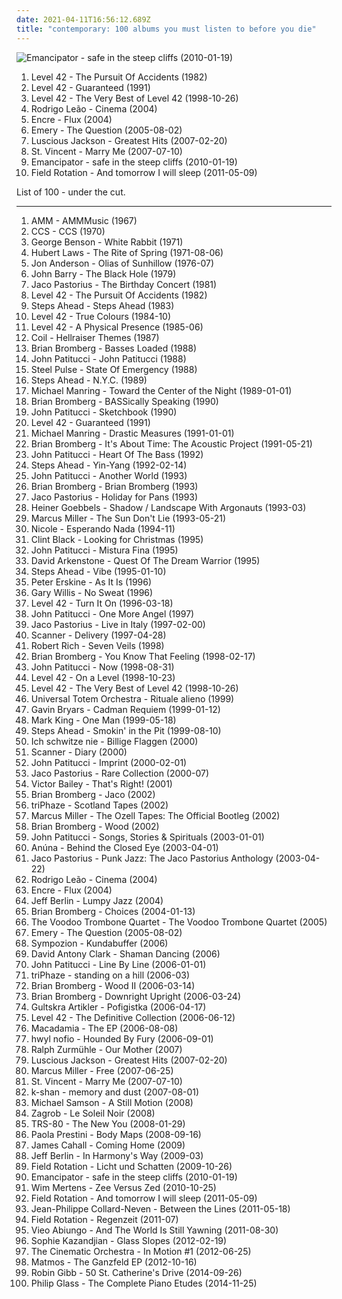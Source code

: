 ```yaml
---
date: 2021-04-11T16:56:12.689Z
title: "contemporary: 100 albums you must listen to before you die"
---
```

![Emancipator - safe in the steep cliffs (2010-01-19)](http://coverartarchive.org/release/47f2833f-f125-4a8c-8a10-a3fddf16c2b8/1772748552-500.jpg "Emancipator - safe in the steep cliffs (2010-01-19)")
<ol class="albums">
<li data-cover="https://img.discogs.com/TfLotYMad-QYCFMNsZsMllMGtJc=/fit-in/600x595/filters:strip_icc():format(jpeg):mode_rgb():quality(90)/discogs-images/R-7323227-1438883622-2007.jpeg.jpg" data-tags="pop, 80s, new wave, contemporary, funk, bass, jazz rock, slap" role="button">Level 42 - The Pursuit Of Accidents (1982)</li>
<li data-cover="https://img.discogs.com/6LTEck3UvabnY-klD0k6GEuuMkY=/fit-in/600x600/filters:strip_icc():format(jpeg):mode_rgb():quality(90)/discogs-images/R-3234455-1379266216-3651.jpeg.jpg" data-tags="pop, rock, 80s, british, new wave, contemporary, funk, bass, jazz rock, slap, lasso the moon, rca recording" role="button">Level 42 - Guaranteed (1991)</li>
<li data-cover="http://coverartarchive.org/release/4498095f-3750-4d31-938e-486fe163de0a/7037698301-500.jpg" data-tags="rock, 80s" role="button">Level 42 - The Very Best of Level 42 (1998-10-26)</li>
<li data-cover="http://coverartarchive.org/release/ee6c545b-7cba-41b1-9cf4-d2edb93259d2/3458028973-500.jpg" data-tags="contemporary, portugal, ethereal, interesting, zugfahrmusik, granka, hurina, world collabs, folk - portugal, atahualpa yupanqui, jonasmusik, el payador perseguido" role="button">Rodrigo Leão - Cinema (2004)</li>
<li data-cover="http://coverartarchive.org/release/ae1f3ff2-87ac-4750-b72b-ddbaf89f9408/1977406248-500.jpg" data-tags="chillout, contemporary, post-revolutionary pop song, rock francais, mantric acoustic, chillmark, checking it out, favourite streamable albums, tagsven, yoga meditation spiritual, living rope favorites, favorite albums 2004" role="button">Encre - Flux (2004)</li>
<li data-cover="http://coverartarchive.org/release/a7337747-fa84-4d3f-aa12-e53ad43cf745/4889657836-500.jpg" data-tags="emo, christian, emocore, rock, post-hardcore" role="button">Emery - The Question (2005-08-02)</li>
<li data-cover="https://img.discogs.com/dcYJqnZA7_pTzzdV0OI2l78epE0=/fit-in/594x585/filters:strip_icc():format(jpeg):mode_rgb():quality(90)/discogs-images/R-1068120-1189718657.jpeg.jpg" data-tags="rock, alternative, female vocalists, contemporary, all popular" role="button">Luscious Jackson - Greatest Hits (2007-02-20)</li>
<li data-cover="http://coverartarchive.org/release/810b0381-38bd-3ff0-852c-38201bc04c28/22198290982-500.jpg" data-tags="indie pop" role="button">St. Vincent - Marry Me (2007-07-10)</li>
<li data-cover="http://coverartarchive.org/release/47f2833f-f125-4a8c-8a10-a3fddf16c2b8/1772748552-500.jpg" data-tags="downtempo" role="button">Emancipator - safe in the steep cliffs (2010-01-19)</li>
<li data-cover="https://img.discogs.com/q0VNFGS23p5DVJ23W0vDoiwefjw=/fit-in/270x270/filters:strip_icc():format(jpeg):mode_rgb():quality(90)/discogs-images/R-2880055-1305397326.jpeg.jpg" data-tags="electronic, instrumental, ambient, contemporary, cinematic, soundscape, melancholy, melancholic, sound sculpture" role="button">Field Rotation - And tomorrow I will sleep (2011-05-09)</li>
</ol>
List of 100 - under the cut.
<!-- more -->

_________________

<ol class="albums">
<li data-cover="https://img.discogs.com/RowarTNPCVDspjXxBDjtVUdO3NA=/fit-in/596x603/filters:strip_icc():format(jpeg):mode_rgb():quality(90)/discogs-images/R-1026275-1185554349.jpeg.jpg" data-tags="avant-garde" role="button">
AMM - AMMMusic (1967)
</li>
<li data-cover="http://coverartarchive.org/release/6b012728-b130-4401-b96e-86fb1c982b9b/19289000743-500.jpg" data-tags="fusion, contemporary, blues, jazz-rock, gammarec, freepurp1e" role="button">
CCS - CCS (1970)
</li>
<li data-cover="https://img.discogs.com/BeNyA1A8s5KXcGcccsj6ulMUJFA=/fit-in/600x450/filters:strip_icc():format(jpeg):mode_rgb():quality(90)/discogs-images/R-7246298-1437063860-8361.jpeg.jpg" data-tags="jazz" role="button">
George Benson - White Rabbit (1971)
</li>
<li data-cover="https://img.discogs.com/UZK11EhcNW6dEKua0Sq_DcZgqx4=/fit-in/600x598/filters:strip_icc():format(jpeg):mode_rgb():quality(90)/discogs-images/R-831080-1612888054-9331.jpeg.jpg" data-tags="jazz, contemporary, flute, cd i own, mac jazz 100, jazz-winds, h laws" role="button">
Hubert Laws - The Rite of Spring (1971-08-06)
</li>
<li data-cover="https://via.placeholder.com/450" data-tags="progressive rock" role="button">
Jon Anderson - Olias of Sunhillow (1976-07)
</li>
<li data-cover="https://img.discogs.com/Y9fbXheYaXAfM3GUpymRVI70BVQ=/fit-in/600x600/filters:strip_icc():format(jpeg):mode_rgb():quality(90)/discogs-images/R-3158688-1394730275-2683.jpeg.jpg" data-tags="soundtrack" role="button">
John Barry - The Black Hole (1979)
</li>
<li data-cover="https://img.discogs.com/Rhkxr3Wfo5DtkPTrLbnibriBsJM=/fit-in/600x532/filters:strip_icc():format(jpeg):mode_rgb():quality(90)/discogs-images/R-2712819-1436445212-3363.jpeg.jpg" data-tags="jazz, bass" role="button">
Jaco Pastorius - The Birthday Concert (1981)
</li>
<li data-cover="https://img.discogs.com/TfLotYMad-QYCFMNsZsMllMGtJc=/fit-in/600x595/filters:strip_icc():format(jpeg):mode_rgb():quality(90)/discogs-images/R-7323227-1438883622-2007.jpeg.jpg" data-tags="pop, 80s, new wave, contemporary, funk, bass, jazz rock, slap" role="button">
Level 42 - The Pursuit Of Accidents (1982)
</li>
<li data-cover="https://img.discogs.com/DQuzA_EM6VxyKj7NzEeNcz52jYA=/fit-in/314x313/filters:strip_icc():format(jpeg):mode_rgb():quality(90)/discogs-images/R-1945595-1273662412.jpeg.jpg" data-tags="fusion" role="button">
Steps Ahead - Steps Ahead (1983)
</li>
<li data-cover="https://img.discogs.com/0adN4X0b0pkNGfty2LeGeja9Kc0=/fit-in/600x909/filters:strip_icc():format(jpeg):mode_rgb():quality(90)/discogs-images/R-11021230-1508397467-5414.jpeg.jpg" data-tags="funk" role="button">
Level 42 - True Colours (1984-10)
</li>
<li data-cover="https://img.discogs.com/jhCK24LYyweXLZL0MOa8FKjHwVo=/fit-in/600x598/filters:strip_icc():format(jpeg):mode_rgb():quality(90)/discogs-images/R-525597-1601554986-3278.jpeg.jpg" data-tags="pop, rock, 80s, british, contemporary, funk, adult contemporary, bass, jazz rock, live, slap" role="button">
Level 42 - A Physical Presence (1985-06)
</li>
<li data-cover="http://coverartarchive.org/release/a9fa37d2-9ab7-4903-8289-c77f2c884d02/5843608003-500.jpg" data-tags="clinically romantic, soundtrack, ambient" role="button">
Coil - Hellraiser Themes (1987)
</li>
<li data-cover="https://img.discogs.com/CxK3OZbbiA91b1-tYliSnC1OG80=/fit-in/600x600/filters:strip_icc():format(jpeg):mode_rgb():quality(90)/discogs-images/R-1503229-1347309828-3858.jpeg.jpg" data-tags="fusion, contemporary, funk, bass, smooth jazz, jazz rock, brian bromberg, now available on last-fm radio 07q3" role="button">
Brian Bromberg - Basses Loaded (1988)
</li>
<li data-cover="https://img.discogs.com/sh7udceKcjCnx2nf0QYPwwjkKr8=/fit-in/320x320/filters:strip_icc():format(jpeg):mode_rgb():quality(90)/discogs-images/R-1993874-1257353554.jpeg.jpg" data-tags="fusion, contemporary, funk, bass, jazz rock, not available on last-fm radio yet" role="button">
John Patitucci - John Patitucci (1988)
</li>
<li data-cover="http://coverartarchive.org/release/3a04d61e-788e-4313-91e5-dc278f5f53c1/1877796895-500.jpg" data-tags="british, contemporary, jamaica, roots reggae" role="button">
Steel Pulse - State Of Emergency (1988)
</li>
<li data-cover="http://coverartarchive.org/release/acac87a2-2c0f-4ba7-975b-61940242501a/7900648919-500.jpg" data-tags="jazz fusion" role="button">
Steps Ahead - N.Y.C. (1989)
</li>
<li data-cover="http://coverartarchive.org/release/f3e2f1c0-b16e-418f-9b99-dfb7fbb45bb6/13028516553-500.jpg" data-tags="fusion, contemporary, bass, jazz rock, late night music, fretless bass, instrumental music, long distance driving music, m manring" role="button">
Michael Manring - Toward the Center of the Night (1989-01-01)
</li>
<li data-cover="http://coverartarchive.org/release/fc240082-f985-4c0f-9360-31dfd1e9a84c/1541705791-500.jpg" data-tags="fusion, contemporary, funk, adult contemporary, bass, smooth jazz, jazz rock, brian bromberg, not available on last-fm radio yet" role="button">
Brian Bromberg - BASSically Speaking (1990)
</li>
<li data-cover="http://coverartarchive.org/release/5b1d9e7a-6e5e-403f-8076-06deb1b334a0/26165614461-500.jpg" data-tags="jazz, fusion" role="button">
John Patitucci - Sketchbook (1990)
</li>
<li data-cover="https://img.discogs.com/6LTEck3UvabnY-klD0k6GEuuMkY=/fit-in/600x600/filters:strip_icc():format(jpeg):mode_rgb():quality(90)/discogs-images/R-3234455-1379266216-3651.jpeg.jpg" data-tags="pop, rock, 80s, british, new wave, contemporary, funk, bass, jazz rock, slap, lasso the moon, rca recording" role="button">
Level 42 - Guaranteed (1991)
</li>
<li data-cover="http://coverartarchive.org/release/7b9c3472-d5d7-45d3-979c-457d1e63fc1f/6398987390-500.jpg" data-tags="jazz" role="button">
Michael Manring - Drastic Measures (1991-01-01)
</li>
<li data-cover="http://coverartarchive.org/release/dce67341-a59f-4757-a3ab-b224713b1ee3/4620750435-500.jpg" data-tags="jazz, bass, brian bromberg" role="button">
Brian Bromberg - It's About Time: The Acoustic Project (1991-05-21)
</li>
<li data-cover="https://img.discogs.com/XVnn4MqnAFLDDV7NDAvxK6uYc10=/fit-in/500x500/filters:strip_icc():format(jpeg):mode_rgb():quality(90)/discogs-images/R-4751769-1374368121-2566.jpeg.jpg" data-tags="basically bass" role="button">
John Patitucci - Heart Of The Bass (1992)
</li>
<li data-cover="https://img.discogs.com/EKxfWgHAOOxmiMqnhYc3ZAMyoZU=/fit-in/450x450/filters:strip_icc():format(jpeg):mode_rgb():quality(90)/discogs-images/R-2727533-1298311065.jpeg.jpg" data-tags="jazz, fusion, contemporary, funk, jazz rock, steps ahead" role="button">
Steps Ahead - Yin-Yang (1992-02-14)
</li>
<li data-cover="https://img.discogs.com/jBx5JB0IZgn4G0H5z3-60kYvDD0=/fit-in/600x594/filters:strip_icc():format(jpeg):mode_rgb():quality(90)/discogs-images/R-1824105-1458478006-9191.jpeg.jpg" data-tags="jazz, instrumental, smooth jazz" role="button">
John Patitucci - Another World (1993)
</li>
<li data-cover="http://coverartarchive.org/release/8b194a81-76f8-4f86-bf02-db891a872262/3557742232-500.jpg" data-tags="smooth jazz" role="button">
Brian Bromberg - Brian Bromberg (1993)
</li>
<li data-cover="https://img.discogs.com/f229aRtZ3ljBJFDgFObpbBUcAy8=/fit-in/600x593/filters:strip_icc():format(jpeg):mode_rgb():quality(90)/discogs-images/R-14709844-1580076953-3911.jpeg.jpg" data-tags="fusion, jazz" role="button">
Jaco Pastorius - Holiday for Pans (1993)
</li>
<li data-cover="http://coverartarchive.org/release/06eeb411-267c-4406-9322-4b48f2bc1ae2/19860265102-500.jpg" data-tags="contemporary, german, gammarec, freepurp1e, juma, ecm globalmusic, music-theater, radio-play" role="button">
Heiner Goebbels - Shadow / Landscape With Argonauts (1993-03)
</li>
<li data-cover="http://coverartarchive.org/release/31337948-da32-4b0f-bd5e-da30ec7be81d/28172940554-500.jpg" data-tags="funk, bass, jazz" role="button">
Marcus Miller - The Sun Don't Lie (1993-05-21)
</li>
<li data-cover="http://coverartarchive.org/release/d13add7b-f615-4c69-971e-b5f9b1602743/10673096165-500.jpg" data-tags="spanish, pop, 90s, latin pop" role="button">
Nicole - Esperando Nada (1994-11)
</li>
<li data-cover="http://coverartarchive.org/release/429ecfa6-fc6d-459c-bbf8-6afd3977f86d/22492281423-500.jpg" data-tags="country, christmas, contemporary" role="button">
Clint Black - Looking for Christmas (1995)
</li>
<li data-cover="https://img.discogs.com/7EsCKCWfO2J6Q0dRg2rbWIYhklc=/fit-in/600x586/filters:strip_icc():format(jpeg):mode_rgb():quality(90)/discogs-images/R-1747899-1537372200-7508.jpeg.jpg" data-tags="jazz, funk, bass, jazz rock, basically bass" role="button">
John Patitucci - Mistura Fina (1995)
</li>
<li data-cover="http://coverartarchive.org/release/361acf35-227b-479f-ba23-d5de34dd819b/6340645118-500.jpg" data-tags="new age" role="button">
David Arkenstone - Quest Of The Dream Warrior (1995)
</li>
<li data-cover="https://img.discogs.com/kc5nC0Wo4SsBLJcpVv928SqNzlE=/fit-in/500x490/filters:strip_icc():format(jpeg):mode_rgb():quality(90)/discogs-images/R-5308120-1390162753-1410.jpeg.jpg" data-tags="jazz, fusion, contemporary, funk, jazz fusion, jazz rock, steps ahead, artist owned recording, s ahead" role="button">
Steps Ahead - Vibe (1995-01-10)
</li>
<li data-cover="http://coverartarchive.org/release/25db6da3-acb0-43b0-9a28-a75ae5951654/24708631291-500.jpg" data-tags="jazz, ambient, contemporary, ecm, flow, ecm globalmusic, p erskine" role="button">
Peter Erskine - As It Is (1996)
</li>
<li data-cover="https://img.discogs.com/OKQtbCDrRPbW66MX-WhahtZPfBc=/fit-in/600x600/filters:strip_icc():format(jpeg):mode_rgb():quality(90)/discogs-images/R-4763508-1380750439-1883.jpeg.jpg" data-tags="basically bass" role="button">
Gary Willis - No Sweat (1996)
</li>
<li data-cover="https://img.discogs.com/lzc8n6y2RJo_cXsR3uW4OBtKuCQ=/fit-in/600x598/filters:strip_icc():format(jpeg):mode_rgb():quality(90)/discogs-images/R-181779-1205567296.jpeg.jpg" data-tags="pop, 80s, british, new wave, contemporary, funk, adult contemporary, bass, jazz rock, slap" role="button">
Level 42 - Turn It On (1996-03-18)
</li>
<li data-cover="https://img.discogs.com/l5myufUizXhBgxlkKy3tbjgBapA=/fit-in/600x596/filters:strip_icc():format(jpeg):mode_rgb():quality(90)/discogs-images/R-8611182-1465104843-1754.jpeg.jpg" data-tags="bass" role="button">
John Patitucci - One More Angel (1997)
</li>
<li data-cover="https://img.discogs.com/iOgWIJbw16HY12_q_31KPK0egUs=/fit-in/600x600/filters:strip_icc():format(jpeg):mode_rgb():quality(90)/discogs-images/R-3982790-1400532847-3575.jpeg.jpg" data-tags="jazz, bass, jaco pastorius" role="button">
Jaco Pastorius - Live in Italy (1997-02-00)
</li>
<li data-cover="http://coverartarchive.org/release/0caf4493-98af-4501-a49c-efec9de0f100/18924179996-500.jpg" data-tags="experimental" role="button">
Scanner - Delivery (1997-04-28)
</li>
<li data-cover="http://coverartarchive.org/release/6ebfbc0a-2e54-4bc6-8660-13eb2515659c/3414141392-500.jpg" data-tags="ambient" role="button">
Robert Rich - Seven Veils (1998)
</li>
<li data-cover="https://img.discogs.com/rXf1Zu-0b-fcX6n0Gm8EmJYqwaw=/fit-in/600x488/filters:strip_icc():format(jpeg):mode_rgb():quality(90)/discogs-images/R-1208563-1508537451-5758.jpeg.jpg" data-tags="jazz, bass, smooth jazz" role="button">
Brian Bromberg - You Know That Feeling (1998-02-17)
</li>
<li data-cover="https://img.discogs.com/0I-rTMA0kKl23lXhghJp_CKCeE8=/fit-in/400x382/filters:strip_icc():format(jpeg):mode_rgb():quality(90)/discogs-images/R-5969646-1407685301-7320.jpeg.jpg" data-tags="jazz, fusion, bass" role="button">
John Patitucci - Now (1998-08-31)
</li>
<li data-cover="http://coverartarchive.org/release/d2915484-c98d-49fb-b7d6-3f2018deb284/21222670162-500.jpg" data-tags="pop, rock, 80s, british, new wave, contemporary, funk, adult contemporary, bass, jazz rock, slap" role="button">
Level 42 - On a Level (1998-10-23)
</li>
<li data-cover="http://coverartarchive.org/release/4498095f-3750-4d31-938e-486fe163de0a/7037698301-500.jpg" data-tags="rock, 80s" role="button">
Level 42 - The Very Best of Level 42 (1998-10-26)
</li>
<li data-cover="https://img.discogs.com/ckkYzvH4kvs7DTv92wP9sQIDnAw=/fit-in/600x602/filters:strip_icc():format(jpeg):mode_rgb():quality(90)/discogs-images/R-2130146-1523042160-7719.jpeg.jpg" data-tags="progressive rock" role="button">
Universal Totem Orchestra - Rituale alieno (1999)
</li>
<li data-cover="http://coverartarchive.org/release/6808220e-fc82-4b23-8dd0-e0c089bcf722/18766561334-500.jpg" data-tags="classical, contemporary" role="button">
Gavin Bryars - Cadman Requiem (1999-01-12)
</li>
<li data-cover="https://img.discogs.com/sOgL5XYgLKEkmFHeXa7In8hP7xk=/fit-in/600x594/filters:strip_icc():format(jpeg):mode_rgb():quality(90)/discogs-images/R-3728070-1591037056-5450.jpeg.jpg" data-tags="pop, rock, british, contemporary, funk, adult contemporary, bass, smooth jazz, jazz rock, slap" role="button">
Mark King - One Man (1999-05-18)
</li>
<li data-cover="https://img.discogs.com/T7DcSu1H9M5_FEjC2iisr8RwPKI=/fit-in/600x599/filters:strip_icc():format(jpeg):mode_rgb():quality(90)/discogs-images/R-2603896-1294211474.jpeg.jpg" data-tags="fusion, jazz rock" role="button">
Steps Ahead - Smokin' in the Pit (1999-08-10)
</li>
<li data-cover="https://img.discogs.com/FHwGY4SyDRTZflPLAJ7GJ7vCw5c=/fit-in/600x542/filters:strip_icc():format(jpeg):mode_rgb():quality(90)/discogs-images/R-898459-1599389787-1775.jpeg.jpg" data-tags="german" role="button">
Ich schwitze nie - Billige Flaggen (2000)
</li>
<li data-cover="https://img.discogs.com/PxBfDo6wB1AZUpxrZGYZWw0eDuU=/fit-in/600x540/filters:strip_icc():format(jpeg):mode_rgb():quality(90)/discogs-images/R-18147808-1617536171-2832.jpeg.jpg" data-tags="classic, experimental, contemporary, techno, minimal, found voices, popular electronica, melancholic live" role="button">
Scanner - Diary (2000)
</li>
<li data-cover="https://img.discogs.com/ZyM6OAPZXGOJTn4sOq7knTBfiFo=/fit-in/600x600/filters:strip_icc():format(jpeg):mode_rgb():quality(90)/discogs-images/R-6027095-1409167473-4567.jpeg.jpg" data-tags="bass" role="button">
John Patitucci - Imprint (2000-02-01)
</li>
<li data-cover="https://img.discogs.com/ijzaRn2YdIvY5CZtnqBaEo018To=/fit-in/600x600/filters:strip_icc():format(jpeg):mode_rgb():quality(90)/discogs-images/R-11222793-1512196322-2184.jpeg.jpg" data-tags="jazz, fusion, contemporary, funk, bass, jazz rock, fretless bass, j pastorius" role="button">
Jaco Pastorius - Rare Collection (2000-07)
</li>
<li data-cover="https://img.discogs.com/xVsuBhJKFG6_VYWXDpHoqKbgtNI=/fit-in/600x535/filters:strip_icc():format(jpeg):mode_rgb():quality(90)/discogs-images/R-1422755-1461798643-6782.jpeg.jpg" data-tags="jazz" role="button">
Victor Bailey - That's Right! (2001)
</li>
<li data-cover="https://img.discogs.com/crjg5G8OZvQGzjei_MErM7kwYKw=/fit-in/416x450/filters:strip_icc():format(jpeg):mode_rgb():quality(90)/discogs-images/R-10473276-1498155825-1835.jpeg.jpg" data-tags="bass, basically bass" role="button">
Brian Bromberg - Jaco (2002)
</li>
<li data-cover="http://coverartarchive.org/release/5421f29f-af4c-462c-89a1-07694eea649f/1497382853-500.jpg" data-tags="abstract, privatelektro, experimental, minimal, glitch, scotland, granular" role="button">
triPhaze - Scotland Tapes (2002)
</li>
<li data-cover="https://img.discogs.com/m2FG0JYf4YVdASOqVswSprMLXAk=/fit-in/600x600/filters:strip_icc():format(jpeg):mode_rgb():quality(90)/discogs-images/R-3154057-1318247022.jpeg.jpg" data-tags="jazz" role="button">
Marcus Miller - The Ozell Tapes: The Official Bootleg (2002)
</li>
<li data-cover="http://coverartarchive.org/release/2a299cf1-8967-4f48-9047-e496af628b78/28258184422-500.jpg" data-tags="bass, jazz" role="button">
Brian Bromberg - Wood (2002)
</li>
<li data-cover="https://img.discogs.com/Xd1nLlKjNmOqT6wSFQkU0BLn85U=/fit-in/600x620/filters:strip_icc():format(jpeg):mode_rgb():quality(90)/discogs-images/R-8132738-1455748305-3638.jpeg.jpg" data-tags="jazz" role="button">
John Patitucci - Songs, Stories & Spirituals (2003-01-01)
</li>
<li data-cover="http://coverartarchive.org/release/4db34d52-6489-41e3-b649-c23d4c8657e1/8413288995-500.jpg" data-tags="anuna" role="button">
Anúna - Behind the Closed Eye (2003-04-01)
</li>
<li data-cover="http://coverartarchive.org/release/52e213e5-26b3-48f6-9da8-1d63dc8998b2/15951368202-500.jpg" data-tags="basically bass" role="button">
Jaco Pastorius - Punk Jazz: The Jaco Pastorius Anthology (2003-04-22)
</li>
<li data-cover="http://coverartarchive.org/release/ee6c545b-7cba-41b1-9cf4-d2edb93259d2/3458028973-500.jpg" data-tags="contemporary, portugal, ethereal, interesting, zugfahrmusik, granka, hurina, world collabs, folk - portugal, atahualpa yupanqui, jonasmusik, el payador perseguido" role="button">
Rodrigo Leão - Cinema (2004)
</li>
<li data-cover="http://coverartarchive.org/release/ae1f3ff2-87ac-4750-b72b-ddbaf89f9408/1977406248-500.jpg" data-tags="chillout, contemporary, post-revolutionary pop song, rock francais, mantric acoustic, chillmark, checking it out, favourite streamable albums, tagsven, yoga meditation spiritual, living rope favorites, favorite albums 2004" role="button">
Encre - Flux (2004)
</li>
<li data-cover="https://img.discogs.com/BARTtHwzOoGkcZw-xZMhUzmV1tw=/fit-in/200x200/filters:strip_icc():format(jpeg):mode_rgb():quality(90)/discogs-images/R-1255186-1204117622.jpeg.jpg" data-tags="jazz, bass, basically bass" role="button">
Jeff Berlin - Lumpy Jazz (2004)
</li>
<li data-cover="https://img.discogs.com/MVxqePt3tzc8liNYWZQmUN-iPos=/fit-in/600x537/filters:strip_icc():format(jpeg):mode_rgb():quality(90)/discogs-images/R-1760493-1241616126.jpeg.jpg" data-tags="smooth jazz, jazz, basically bass" role="button">
Brian Bromberg - Choices (2004-01-13)
</li>
<li data-cover="https://img.discogs.com/4FODhGFoS6WKsQGfkATi9B96LFs=/fit-in/343x340/filters:strip_icc():format(jpeg):mode_rgb():quality(90)/discogs-images/R-698714-1149071666.jpeg.jpg" data-tags="electronic, electronica, jazz, pop, downtempo, dance, contemporary, funk, ska, lounge, funky, breaks, breakbeat, brass, cover versions, freshly squeezed, sampladelic, mondiovision, labels - freshly squeezed music, uk artist, funky trippy tapes" role="button">
The Voodoo Trombone Quartet - The Voodoo Trombone Quartet (2005)
</li>
<li data-cover="http://coverartarchive.org/release/a7337747-fa84-4d3f-aa12-e53ad43cf745/4889657836-500.jpg" data-tags="emo, christian, emocore, rock, post-hardcore" role="button">
Emery - The Question (2005-08-02)
</li>
<li data-cover="http://coverartarchive.org/release/9abe8ca7-7d17-4fe4-b5e5-fb9ec6808c5a/24404703976-500.jpg" data-tags="progressive rock" role="button">
Sympozion - Kundabuffer (2006)
</li>
<li data-cover="https://img.discogs.com/OV3egeS4TiFvSRlJN7k2sD8dTuo=/fit-in/150x146/filters:strip_icc():format(jpeg):mode_rgb():quality(90)/discogs-images/R-714781-1151062271.jpeg.jpg" data-tags="instrumental" role="button">
David Antony Clark - Shaman Dancing (2006)
</li>
<li data-cover="https://img.discogs.com/0KjDZTfMiYyaSNJh6qYmAd7aPag=/fit-in/500x500/filters:strip_icc():format(jpeg):mode_rgb():quality(90)/discogs-images/R-7068704-1432984955-7469.jpeg.jpg" data-tags="jazz, fusion, bass" role="button">
John Patitucci - Line By Line (2006-01-01)
</li>
<li data-cover="https://img.discogs.com/5vQC6yC7fPlEzzeZzpRW2RbGty4=/fit-in/200x201/filters:strip_icc():format(jpeg):mode_rgb():quality(90)/discogs-images/R-643695-1142472422.jpeg.jpg" data-tags="fieldrecordings, privatelektro, electronic, ambient, experimental, dark ambient" role="button">
triPhaze - standing on a hill (2006-03)
</li>
<li data-cover="http://coverartarchive.org/release/b21a34ed-67fa-4e37-ad14-5493424b3bef/1541749195-500.jpg" data-tags="bass" role="button">
Brian Bromberg - Wood II (2006-03-14)
</li>
<li data-cover="https://img.discogs.com/x_TntUqLKw2bIVH4JqU6aAoCCOg=/fit-in/600x593/filters:strip_icc():format(jpeg):mode_rgb():quality(90)/discogs-images/R-6360885-1522480716-6982.jpeg.jpg" data-tags="jazz, smooth jazz" role="button">
Brian Bromberg - Downright Upright (2006-03-24)
</li>
<li data-cover="https://img.discogs.com/axN9BRaLReI98AtiXvN9TN0hIuM=/fit-in/600x587/filters:strip_icc():format(jpeg):mode_rgb():quality(90)/discogs-images/R-671647-1361136530-4788.jpeg.jpg" data-tags="contemporary, dada, ambience, jonasmusik" role="button">
Gultskra Artikler - Pofigistka (2006-04-17)
</li>
<li data-cover="http://coverartarchive.org/release/dae93b48-1250-49b0-a801-92d9d51047bf/6374491615-500.jpg" data-tags="80s" role="button">
Level 42 - The Definitive Collection (2006-06-12)
</li>
<li data-cover="http://coverartarchive.org/release/2c149f1a-9fb8-454d-b4ae-e9f72d4251b4/5042414016-500.jpg" data-tags="experimental, unsigned, electronica, indie, alternative, chillout" role="button">
Macadamia - The EP (2006-08-08)
</li>
<li data-cover="https://img.discogs.com/ZG-rizSkLV6hXkkzFYeVrs0WDZo=/fit-in/300x300/filters:strip_icc():format(jpeg):mode_rgb():quality(90)/discogs-images/R-1270148-1205237865.jpeg.jpg" data-tags="noise, experimental, contemporary, improvisation, avant-garde, improvisational, industrial ambient" role="button">
hwyl nofio - Hounded By Fury (2006-09-01)
</li>
<li data-cover="http://coverartarchive.org/release/ad5f4d26-9e11-49a1-82e5-6c6cec2339fe/5829497019-500.jpg" data-tags="instrumental, ambient, piano, contemporary, new age, relaxing" role="button">
Ralph Zurmühle - Our Mother (2007)
</li>
<li data-cover="https://img.discogs.com/dcYJqnZA7_pTzzdV0OI2l78epE0=/fit-in/594x585/filters:strip_icc():format(jpeg):mode_rgb():quality(90)/discogs-images/R-1068120-1189718657.jpeg.jpg" data-tags="rock, alternative, female vocalists, contemporary, all popular" role="button">
Luscious Jackson - Greatest Hits (2007-02-20)
</li>
<li data-cover="http://coverartarchive.org/release/e8544e43-20fa-4f99-b1a3-5b7a7fb7ff96/16705318697-500.jpg" data-tags="jazz, funk, bass" role="button">
Marcus Miller - Free (2007-06-25)
</li>
<li data-cover="http://coverartarchive.org/release/810b0381-38bd-3ff0-852c-38201bc04c28/22198290982-500.jpg" data-tags="indie pop" role="button">
St. Vincent - Marry Me (2007-07-10)
</li>
<li data-cover="https://img.discogs.com/0f36ac86c54fe502a205affaefeae52f092904f2/images/spacer.gif" data-tags="arab" role="button">
k-shan - memory and dust (2007-08-01)
</li>
<li data-cover="https://img.discogs.com/46dad272331b770e45c28eea695bf30f59a15b86/images/spacer.gif" data-tags="classical, chill, instrumental, solo, contemporary, modern, romantic, new age, melodic, cinematic, debussy, haunting, composer, emotional, relaxing, calming, soulful, erik satie, piano music, john williams, film music, dynamic, emotive, powerful, enya, classical piano, rapture, samson, ludwig van beethoven, mozart, beethoven, pianist, michael, piano solo, serene, chopin, jerry goldsmith, impressionism, classical music, movie music, contemporary instrumental, ennio morricone, yann tiersen, keith jarrett, solo piano, captivating, contemporary piano, instrumentalist, classical pop, new age piano, new age music, modern piano, contemporary music, soloist, claude debussy, impressionistic, ralph vaughan williams, yanni, wolfgang amadeus mozart, solo instrumental, instrumental music, instrumental piano, contemporary instrumental music, provoking, james horner, jim brickman, frederick chopin, michael nyman, david nevue, sheet music, nicholas gunn, david lanz, suzanne ciani, piano sheet music, william joseph, stephan moccio, modern piano solo, solo piano music, solo piano sheet music, a still motion, clara ponty, michael samson, still motion productions, until tomorrow comes" role="button">
Michael Samson - A Still Motion (2008)
</li>
<li data-cover="https://img.discogs.com/dfl8Fg4qoF3NOxN87Lja-TTuj5Q=/fit-in/300x300/filters:strip_icc():format(jpeg):mode_rgb():quality(90)/discogs-images/R-3156272-1318340907.jpeg.jpg" data-tags="ambient" role="button">
Zagrob - Le Soleil Noir (2008)
</li>
<li data-cover="http://coverartarchive.org/release/65e1e96e-b4df-45ec-b9f8-9ad0f539fd44/4761187717-500.jpg" data-tags="soundtrack, electronic, rock, dub, contemporary, modern, atmospheric, synthesizer, los angeles, dynamic, creepy, break beat, analog, sub bass, snyth" role="button">
TRS-80 - The New You (2008-01-29)
</li>
<li data-cover="https://img.discogs.com/31iPqOv0_0DhRYywW23khbYLhGM=/fit-in/500x500/filters:strip_icc():format(jpeg):mode_rgb():quality(90)/discogs-images/R-2518831-1288433669.jpeg.jpg" data-tags="contemporary, avant, tzadik, parts of the body" role="button">
Paola Prestini - Body Maps (2008-09-16)
</li>
<li data-cover="http://coverartarchive.org/release/d00e59bf-3ad6-49e6-ac65-866ccb88be15/5948702703-500.jpg" data-tags="classical, piano, easy listening, contemporary, new age, peaceful, relaxing, coming home, new age piano, embers, skipping stones, new age classical, open mind, james cahall, the day before tomorrow, as daylight fades, midnight dancer, shades of autumn, starlit crossroads, the passing storm, the rising sun, tides of the heart" role="button">
James Cahall - Coming Home (2009)
</li>
<li data-cover="http://coverartarchive.org/release/13b1ae38-14a7-4e01-be47-3bc35b8862d5/4487578112-500.jpg" data-tags="jazz" role="button">
Jeff Berlin - In Harmony's Way (2009-03)
</li>
<li data-cover="https://img.discogs.com/zjvkc6dKy_Ppbz4HEq04coFKfso=/fit-in/600x533/filters:strip_icc():format(jpeg):mode_rgb():quality(90)/discogs-images/R-1990760-1415519382-1435.jpeg.jpg" data-tags="ambient, electronic" role="button">
Field Rotation - Licht und Schatten (2009-10-26)
</li>
<li data-cover="http://coverartarchive.org/release/47f2833f-f125-4a8c-8a10-a3fddf16c2b8/1772748552-500.jpg" data-tags="downtempo" role="button">
Emancipator - safe in the steep cliffs (2010-01-19)
</li>
<li data-cover="http://coverartarchive.org/release/eb5c5d48-cb07-42c7-9178-ab873e2f8bf3/6409472268-500.jpg" data-tags="instrumental, piano" role="button">
Wim Mertens - Zee Versus Zed (2010-10-25)
</li>
<li data-cover="https://img.discogs.com/q0VNFGS23p5DVJ23W0vDoiwefjw=/fit-in/270x270/filters:strip_icc():format(jpeg):mode_rgb():quality(90)/discogs-images/R-2880055-1305397326.jpeg.jpg" data-tags="electronic, instrumental, ambient, contemporary, cinematic, soundscape, melancholy, melancholic, sound sculpture" role="button">
Field Rotation - And tomorrow I will sleep (2011-05-09)
</li>
<li data-cover="https://img.discogs.com/vjiLsZHrSDDPXeyrG-7ute8m5Rw=/fit-in/454x404/filters:strip_icc():format(jpeg):mode_rgb():quality(90)/discogs-images/R-3447642-1330765455.jpeg.jpg" data-tags="classical, piano, contemporary, relaxing" role="button">
Jean-Philippe Collard-Neven - Between the Lines (2011-05-18)
</li>
<li data-cover="https://img.discogs.com/ICvHtNNtHkB2aVSveCs-s2zXKLM=/fit-in/180x180/filters:strip_icc():format(jpeg):mode_rgb():quality(90)/discogs-images/R-2977372-1310070273.jpeg.jpg" data-tags="ambient" role="button">
Field Rotation - Regenzeit (2011-07)
</li>
<li data-cover="https://img.discogs.com/0nTx7a-ano1l5QHz9YVaqXcZTQM=/fit-in/580x580/filters:strip_icc():format(jpeg):mode_rgb():quality(90)/discogs-images/R-3258564-1379871004-2233.jpeg.jpg" data-tags="folk, ambient, indie rock, contemporary, tribal, post rock, modern classical, patriciancore" role="button">
Vieo Abiungo - And The World Is Still Yawning (2011-08-30)
</li>
<li data-cover="http://coverartarchive.org/release/945d2051-9f02-45dc-ac03-ce195b9975c4/2172423786-500.jpg" data-tags="atmospheric" role="button">
Sophie Kazandjian - Glass Slopes (2012-02-19)
</li>
<li data-cover="http://coverartarchive.org/release/c97508ca-a99c-4526-965d-94986b09471f/11049347676-500.jpg" data-tags="classical, downtempo, contemporary, future jazz" role="button">
The Cinematic Orchestra - In Motion #1 (2012-06-25)
</li>
<li data-cover="http://coverartarchive.org/release/0d6803fd-df1a-441f-a9b4-e8c26f7eed53/28364205635-500.jpg" data-tags="clinically romantic, achingly intelligent, homosexual intifada" role="button">
Matmos - The Ganzfeld EP (2012-10-16)
</li>
<li data-cover="http://coverartarchive.org/release/96b61bf7-9843-425e-9905-c13e8be194c7/8498105804-500.jpg" data-tags="pop, soul, contemporary, adult contemporary, neo soul, 10s, mark evans, contemporary r&b, robin gibb, peter john vettese" role="button">
Robin Gibb - 50 St. Catherine's Drive (2014-09-26)
</li>
<li data-cover="http://coverartarchive.org/release/b8ab5d50-2dd1-4fb6-8190-e6adf1223135/9140752276-500.jpg" data-tags="piano, contemporary" role="button">
Philip Glass - The Complete Piano Etudes (2014-11-25)
</li>
</ol>